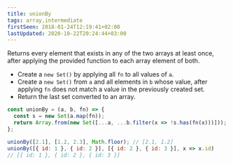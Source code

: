 ```yaml
---
title: unionBy
tags: array,intermediate
firstSeen: 2018-01-24T12:19:41+02:00
lastUpdated: 2020-10-22T20:24:44+03:00
---
```


Returns every element that exists in any of the two arrays at least once, after applying the provided function to each array element of both.

- Create a `new Set()` by applying all `fn` to all values of `a`.
- Create a `new Set()` from `a` and all elements in `b` whose value, after applying `fn` does not match a value in the previously created set.
- Return the last set converted to an array.

```js
const unionBy = (a, b, fn) => {
  const s = new Set(a.map(fn));
  return Array.from(new Set([...a, ...b.filter(x => !s.has(fn(x)))]));
};
```

```js
unionBy([2.1], [1.2, 2.3], Math.floor); // [2.1, 1.2]
unionBy([{ id: 1 }, { id: 2 }], [{ id: 2 }, { id: 3 }], x => x.id)
// [{ id: 1 }, { id: 2 }, { id: 3 }]
```

